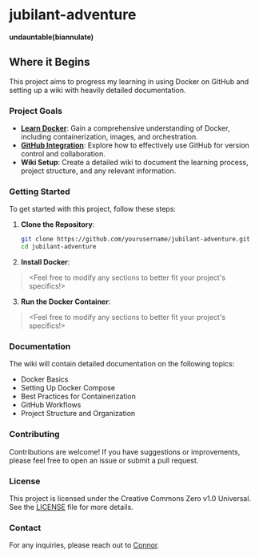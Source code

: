 # jubilant-adventure
**undauntable(biannulate)**

## Where it Begins
This project aims to progress my learning in using Docker on GitHub and setting up a wiki with heavily detailed documentation.

### Project Goals
- **[Learn Docker](readme/Learn_Docker.man)**: Gain a comprehensive understanding of Docker, including containerization, images, and orchestration.
- **[GitHub Integration](readme/GitHub_Integration.man)**: Explore how to effectively use GitHub for version control and collaboration.
- **Wiki Setup**: Create a detailed wiki to document the learning process, project structure, and any relevant information.

### Getting Started
To get started with this project, follow these steps:

1. **Clone the Repository**:
   ```bash
   git clone https://github.com/yourusername/jubilant-adventure.git
   cd jubilant-adventure
   ```
   
2. **Install Docker**:
><Feel free to modify any sections to better fit your project's specifics!>

3. **Run the Docker Container**:
><Feel free to modify any sections to better fit your project's specifics!>

### Documentation
The wiki will contain detailed documentation on the following topics:
- Docker Basics
- Setting Up Docker Compose
- Best Practices for Containerization
- GitHub Workflows
- Project Structure and Organization

### Contributing
Contributions are welcome! If you have suggestions or improvements, please feel free to open an issue or submit a pull request.

### License
This project is licensed under the Creative Commons Zero v1.0 Universal. See the [LICENSE](LICENSE) file for more details.

### Contact
For any inquiries, please reach out to [Connor](mailto:pcadams313@gmail.com).
